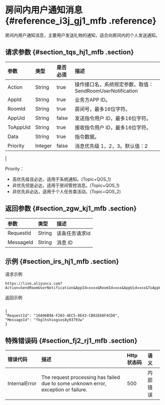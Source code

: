 # 房间内用户通知消息 {#reference_i3j_gj1_mfb .reference}

房间内用户通知消息，主要用户发送礼物的通知，适合向房间内的个人发送通知。

## 请求参数 {#section_tqs_hj1_mfb .section}

|参数|类型|是否必须|描述|
|:-|:-|:---|:-|
|Action|String|true|操作接口名，系统规定参数，取值：SendRoomUserNotification|
|AppId|String|true|业务方APP ID。|
|RoomId|String|true|房间号，最多16位字符。|
|AppUid|String|false|发送指令用户 ID，最多16位字符。|
|ToAppUid|String|true|接收指令用户 ID，最多16位字符。|
|Data|String|true|指令数据。|
|Priority|Integer|false|消息优先级 1，2，3。默认值：2

|

Priority：

-   高优先级且必达，适用于系统通知。\(Topic+QOS\_1\)
-   非优先但是必达，适用于房间管控消息。\(Topic+QOS\_1\)
-   非优先非必达，适用于个人任务类活动。\(Topic+QOS\_2\)

## 返回参数 {#section_zgw_kj1_mfb .section}

|参数|类型|描述|
|:-|:-|:-|
|RequestId|String|该条任务请求Id|
|MessageId​|String|消息 ID|

## 示例 {#section_irs_hj1_mfb .section}

请求示例

```
https://live.aliyuncs.com?Action=SendRoomUserNotification&AppId=xxxx&RoomId=xxx&AppUid=xxx&ToAppUid=xxx&Data=xxx&Priority=xxx
```

返回示例

```

{
"RequestId": "16A96B9A-F203-4EC5-8E43-CB92E68F4CD8",
"MessageId": "fkglhshiogsos8y93793w"
}
```

## 特殊错误码 {#section_fj2_rj1_mfb .section}

|错误代码|描述|Http 状态码|语义|
|:---|:-|:-------|:-|
|InternalError|The request processing has failed due to some unknown error, exception or failure.|500|内部错误|

